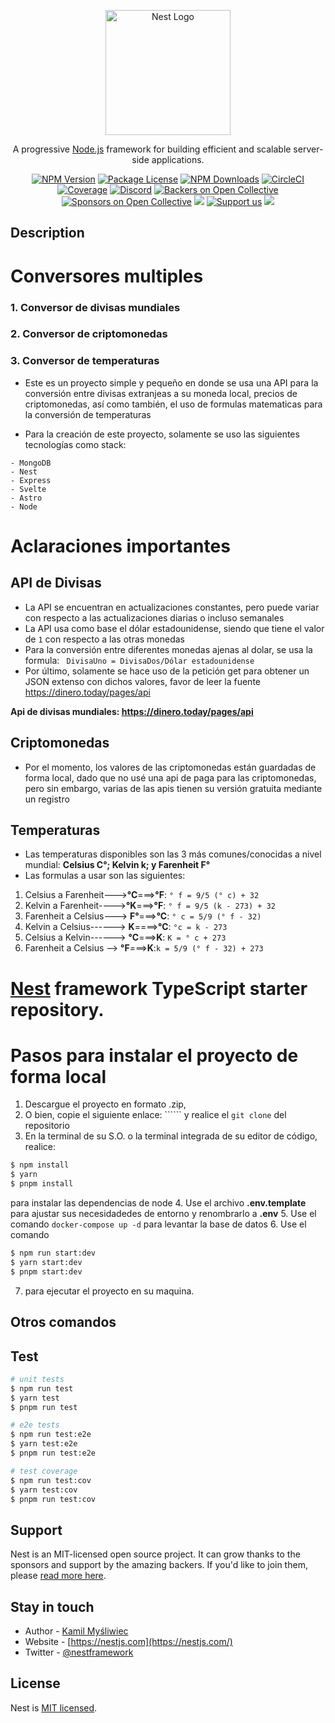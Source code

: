 <p align="center">
  <a href="http://nestjs.com/" target="blank"><img src="https://nestjs.com/img/logo-small.svg" width="200" alt="Nest Logo" /></a>
</p>

[circleci-image]: https://img.shields.io/circleci/build/github/nestjs/nest/master?token=abc123def456
[circleci-url]: https://circleci.com/gh/nestjs/nest

  <p align="center">A progressive <a href="http://nodejs.org" target="_blank">Node.js</a> framework for building efficient and scalable server-side applications.</p>
    <p align="center">
<a href="https://www.npmjs.com/~nestjscore" target="_blank"><img src="https://img.shields.io/npm/v/@nestjs/core.svg" alt="NPM Version" /></a>
<a href="https://www.npmjs.com/~nestjscore" target="_blank"><img src="https://img.shields.io/npm/l/@nestjs/core.svg" alt="Package License" /></a>
<a href="https://www.npmjs.com/~nestjscore" target="_blank"><img src="https://img.shields.io/npm/dm/@nestjs/common.svg" alt="NPM Downloads" /></a>
<a href="https://circleci.com/gh/nestjs/nest" target="_blank"><img src="https://img.shields.io/circleci/build/github/nestjs/nest/master" alt="CircleCI" /></a>
<a href="https://coveralls.io/github/nestjs/nest?branch=master" target="_blank"><img src="https://coveralls.io/repos/github/nestjs/nest/badge.svg?branch=master#9" alt="Coverage" /></a>
<a href="https://discord.gg/G7Qnnhy" target="_blank"><img src="https://img.shields.io/badge/discord-online-brightgreen.svg" alt="Discord"/></a>
<a href="https://opencollective.com/nest#backer" target="_blank"><img src="https://opencollective.com/nest/backers/badge.svg" alt="Backers on Open Collective" /></a>
<a href="https://opencollective.com/nest#sponsor" target="_blank"><img src="https://opencollective.com/nest/sponsors/badge.svg" alt="Sponsors on Open Collective" /></a>
  <a href="https://paypal.me/kamilmysliwiec" target="_blank"><img src="https://img.shields.io/badge/Donate-PayPal-ff3f59.svg"/></a>
    <a href="https://opencollective.com/nest#sponsor"  target="_blank"><img src="https://img.shields.io/badge/Support%20us-Open%20Collective-41B883.svg" alt="Support us"></a>
  <a href="https://twitter.com/nestframework" target="_blank"><img src="https://img.shields.io/twitter/follow/nestframework.svg?style=social&label=Follow"></a>
</p>
  <!--[![Backers on Open Collective](https://opencollective.com/nest/backers/badge.svg)](https://opencollective.com/nest#backer)
  [![Sponsors on Open Collective](https://opencollective.com/nest/sponsors/badge.svg)](https://opencollective.com/nest#sponsor)-->

## Description

# Conversores multiples
### 1. Conversor de divisas mundiales
### 2. Conversor de criptomonedas
### 3. Conversor de temperaturas

- Este es un proyecto simple y pequeño en donde se usa una API para la conversión entre divisas extranjeas a su moneda local, precios de criptomonedas, así como también, el uso de formulas matematicas para la conversión de temperaturas

- Para la creación de este proyecto, solamente se uso las siguientes tecnologías como stack:

```
- MongoDB
- Nest
- Express
- Svelte
- Astro
- Node
```

# Aclaraciones importantes
## API de Divisas
- La API se encuentran en actualizaciones constantes, pero puede variar con respecto a las actualizaciones diarias o incluso semanales
- La API usa como base el dólar estadounidense, siendo que tiene el valor de ```1```  con respecto a las otras monedas
- Para la conversión entre diferentes monedas ajenas al dolar, se usa la formula:
    ``` DivisaUno = DivisaDos/Dólar estadounidense```
- Por último, solamente se hace uso de la petición get para obtener un JSON extenso con dichos valores, favor de leer la fuente https://dinero.today/pages/api

**Api de divisas mundiales: https://dinero.today/pages/api**

## Criptomonedas
- Por el momento, los valores de las criptomonedas están guardadas de forma local, dado que no usé una api de paga para las criptomonedas, pero sin embargo, varias de las apis tienen su versión gratuita mediante un registro

## Temperaturas
- Las temperaturas disponibles son las 3 más comunes/conocidas a nivel mundial: **Celsius C°; Kelvin k; y Farenheit F°**
- Las formulas a usar son las siguientes:
1. Celsius a Farenheit--->**°C**===>**°F**: ```° f = 9/5 (° c) + 32```
1. Kelvin a Farenheit---->**°K**===>**°F**: ```° f = 9/5 (k - 273) + 32```
1. Farenheit a Celsius---> **F°**===>**°C**: ```° c = 5/9 (° f - 32)```
1. Kelvin a Celsius------> **K**====>**°C**: ```°c = k - 273```
1. Celsius a Kelvin------> **°C**===>**K**: ```K = ° c + 273```
1. Farenheit a Celsius --> **°F**===>**K**:```k = 5/9 (° f - 32) + 273```



# [Nest](https://github.com/nestjs/nest) framework TypeScript starter repository.

# Pasos para instalar el proyecto de forma local
1. Descargue el proyecto en formato .zip, 
2. O bien, copie el siguiente enlace: `````` y realice el ```git clone``` del repositorio
3. En la terminal de su S.O. o la terminal integrada de su editor de código, realice:
 ```bash
$ npm install
$ yarn
$ pnpm install
 ``` 
para instalar las dependencias de node
4. Use el archivo **.env.template** para ajustar sus necesidadedes de entorno y renombrarlo a **.env**
5. Use el comando ```docker-compose up -d``` para levantar la base de datos
6. Use el comando 
```bash
$ npm run start:dev
$ yarn start:dev
$ pnpm start:dev
```
7. para ejecutar el proyecto en su maquina. 

## Otros comandos
## Test

```bash
# unit tests
$ npm run test
$ yarn test
$ pnpm run test

# e2e tests
$ npm run test:e2e
$ yarn test:e2e
$ pnpm run test:e2e

# test coverage
$ npm run test:cov
$ yarn test:cov
$ pnpm run test:cov
```

## Support

Nest is an MIT-licensed open source project. It can grow thanks to the sponsors and support by the amazing backers. If you'd like to join them, please [read more here](https://docs.nestjs.com/support).

## Stay in touch

- Author - [Kamil Myśliwiec](https://kamilmysliwiec.com)
- Website - [https://nestjs.com](https://nestjs.com/)
- Twitter - [@nestframework](https://twitter.com/nestframework)

## License

Nest is [MIT licensed](LICENSE).
